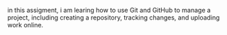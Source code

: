 in this assigment, i am learing how to use Git and GitHub to manage a project, including creating a repository, tracking changes, and uploading work online.